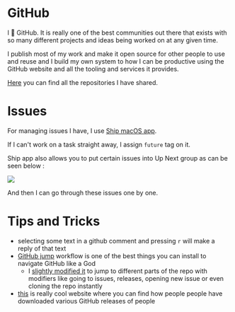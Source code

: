 # GitHub

I 💚 GitHub. It is really one of the best communities out there that exists with so many different projects and ideas being worked on at any given time.

I publish most of my work and make it open source for other people to use and reuse and I build my own system to how I can be productive using the GitHub website and all the tooling and services it provides.

[Here](https://my.mindnode.com/ZKGETDkUaQUsL3q8q9z788CxG84oEHgDiT79GuzX#-143.5,-902.6,0) you can find all the repositories I have shared. 

# Issues

For managing issues I have, I use [Ship macOS app](https://www.realartists.com).

If I can't work on a task straight away, I assign `future` tag on it. 

Ship app also allows you to put certain issues into Up Next group as can be seen below : 

![](https://i.imgur.com/DgMzQa1.png)

And then I can go through these issues one by one.

# Tips and Tricks

- selecting some text in a github comment and pressing `r` will make a reply of that text
- [GitHub jump](https://github.com/lox/alfred-github-jump) workflow is one of the best things you can install to navigate GitHub like a God
	- I [slightly modified it](https://www.dropbox.com/s/t3iyjt3pyuz8mup/github%20jumps-.alfredworkflow?dl=1) to jump to different parts of the repo with modifiers like going to issues, releases, opening new issue or even cloning the repo instantly
- [this](http://www.somsubhra.com/github-release-stats/) is really cool website where you can find how people people have downloaded various GitHub releases of people

